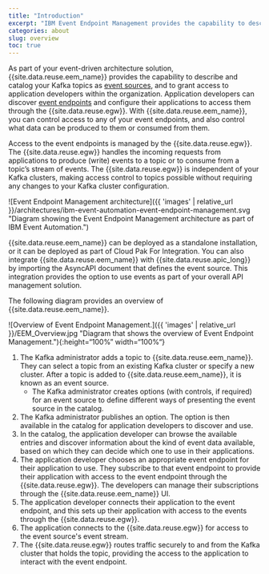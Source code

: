 ```yaml
---
title: "Introduction"
excerpt: "IBM Event Endpoint Management provides the capability to describe and catalog your Kafka event sources, and to socialize them with application developers."
categories: about
slug: overview
toc: true
---
```


As part of your event-driven architecture solution, {{site.data.reuse.eem_name}} provides the capability to describe and catalog your Kafka topics as [event sources](../key-concepts/#event-source), and to grant access to application developers within the organization. Application developers can discover [event endpoints]((../key-concepts/#event-endpoint)) and configure their applications to access them through the {{site.data.reuse.egw}}. With {{site.data.reuse.eem_name}}, you can control access to any of your event endpoints, and also control what data can be produced to them or consumed from them.

Access to the event endpoints is managed by the {{site.data.reuse.egw}}. The {{site.data.reuse.egw}} handles the incoming requests from applications to produce (write) events to a topic or to consume from a topic’s stream of events. The {{site.data.reuse.egw}} is independent of your Kafka clusters, making access control to topics possible without requiring any changes to your Kafka cluster configuration.

![Event Endpoint Management architecture]({{ 'images' | relative_url }}/architectures/ibm-event-automation-event-endpoint-management.svg "Diagram showing the Event Endpoint Management architecture as part of IBM Event Automation.")

{{site.data.reuse.eem_name}} can be deployed as a standalone installation, or it can be deployed as part of Cloud Pak For Integration. You can also integrate {{site.data.reuse.eem_name}} with {{site.data.reuse.apic_long}} by importing the AsyncAPI document that defines the event source. This integration provides the option to use events as part of your overall API management solution.

The following diagram provides an overview of {{site.data.reuse.eem_name}}.

![Overview of Event Endpoint Management.]({{ 'images' | relative_url }}/EEM_Overview.jpg "Diagram that shows the overview of Event Endpoint Management."){:height=“100%” width=“100%“}

1. The Kafka administrator adds a topic to {{site.data.reuse.eem_name}}. They can select a topic from an existing Kafka cluster or specify a new cluster. After a topic is added to {{site.data.reuse.eem_name}}, it is known as an event source. 
   * The Kafka administrator creates options (with controls, if required) for an event source to define different ways of presenting the event source in the catalog. 
1. The Kafka administrator publishes an option. The option is then available in the catalog for application developers to discover and use.
1. In the catalog, the application developer can browse the available entries and discover information about the kind of event data available, based on which they can decide which one to use in their applications.
1. The application developer chooses an appropriate event endpoint for their application to use. They subscribe to that event endpoint to provide their application with access to the event endpoint through the {{site.data.reuse.egw}}. The developers can manage their subscriptions through the {{site.data.reuse.eem_name}} UI.
1. The application developer connects their application to the event endpoint, and this sets up their application with access to the events through the {{site.data.reuse.egw}}.
1. The application connects to the {{site.data.reuse.egw}} for access to the event source's event stream.
1. The {{site.data.reuse.egw}} routes traffic securely to and from the Kafka cluster that holds the topic, providing the access to the application to interact with the event endpoint.




